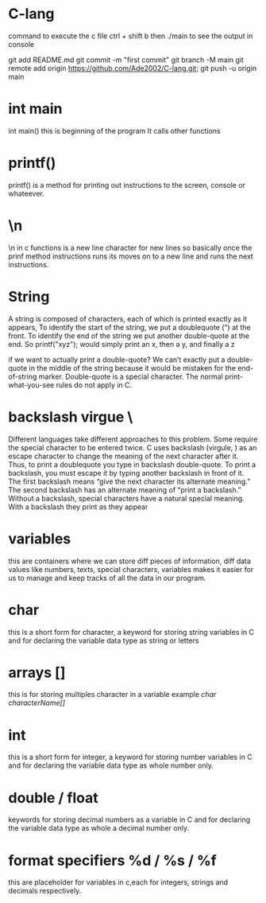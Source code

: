 # C-lang

command to execute the c file ctrl + shift b
then ./main to see the output in console

git add README.md
git commit -m "first commit"
git branch -M main
git remote add origin https://github.com/Ade2002/C-lang.git;
git push -u origin main

# int main

int main() this is beginning of the program It calls other functions

# printf()

printf() is a method for printing out instructions to the screen, console or whateever.

# \n

\n in c functions is a new line character for new lines so basically once the prinf method instructions runs its moves on to a new line and runs the next instructions.

# String

A string is composed of characters, each of which is printed exactly as it appears, To identify the start of the string, we put a doublequote (") at the front. To identify the end of the string we put another double-quote at the end.
So printf("xyz"); would simply print an x, then a y, and finally a z

if we want to actually print a double-quote? We can’t exactly put a double-quote in the middle of the string because it would be mistaken for the end-of-string marker. Double-quote is a special character. The normal print-what-you-see rules do not apply in C.

# backslash virgue \

Different languages take different approaches to this problem. Some require the special character to be entered twice. C uses backslash (virgule, \) as an escape character to change the meaning of the next character after it. Thus, to print a doublequote you type in backslash double-quote. To print a backslash, you must escape it by typing another backslash in front of it. The first backslash means “give the next character its alternate meaning.” The second backslash has an alternate meaning of “print a backslash.” Without a backslash, special characters have a natural special meaning. With a backslash they print as they appear

# variables

this are containers where we can store diff pieces of information, diff data values like numbers, texts, special characters, variables makes it easier for us to manage and keep tracks of all the data in our program.

# char

this is a short form for character, a keyword for storing string variables in C and for declaring the variable data type as string or letters

# arrays []

this is for storing multiples character in a variable example _char characterName[]_

# int

this is a short form for integer, a keyword for storing number variables in C and for declaring the variable data type as whole number only.

# double / float

keywords for storing decimal numbers as a variable in C and for declaring the variable data type as whole a decimal number only.

# format specifiers %d / %s / %f

this are placeholder for variables in c,each for integers, strings and decimals respectively.
